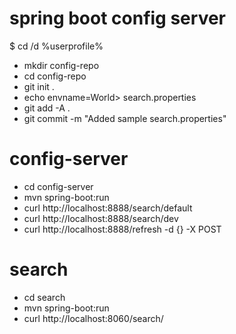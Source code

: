 # spring boot config server
$ cd /d %userprofile%
* mkdir config-repo
* cd config-repo
* git init .
* echo envname=World> search.properties
* git add -A .
* git commit -m "Added sample search.properties"

# config-server
* cd config-server
* mvn spring-boot:run
* curl http://localhost:8888/search/default
* curl http://localhost:8888/search/dev
* curl http://localhost:8888/refresh -d {} -X POST

# search
* cd search
* mvn spring-boot:run
* curl http://localhost:8060/search/
